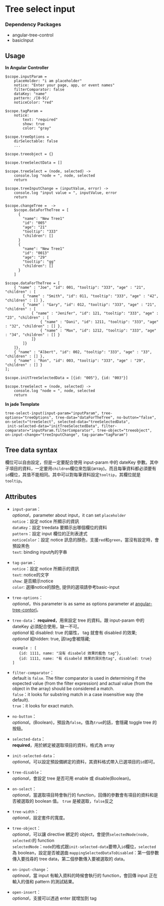 # Tree select input
### Dependency Packages
* angular-tree-control
* basicInput

## Usage
**In Angular Controller**

	$scope.inputParam =
		placeHolder: "i am placeholder"
		notice: "Enter your page, app, or event names"
		filterComparator: false
		dataKey: "name"
		pattern: /[0-9]/
		noticeColor: "red"
		
	$scope.tagParam =
		notice:
			text: "required"
			show: true
			color: "gray"

	$scope.treeOptions =
		dirSelectable: false
		...

	$scope.treeobject = {}

	$scope.treeSelectData = []

	$scope.treeSelect = (node, selected) ->
		console.log "node = ", node, selected
		return

	$scope.treeInputChange = (inputValue, error) ->
		console.log "input value = ", inputValue, error
		return

	$scope.changeTree =  ->
		$scope.dataForTheTree = [
          {
            "name": "New Tree1"
            "id": "005"
            "age": "21"
            "tooltip": "333"
            "children": []
          }
          {
            "name": "New Tree1"
            "id": "0013"
            "age": "29"
            "tooltip": "gg"
            "children": []
          }
		]

	$scope.dataForTheTree = [
	    { "name" : "Joe", "id": 001, "tooltip": "333", "age" : "21", "children" : [
	        { "name" : "Smith", "id": 011, "tooltip": "333", "age" : "42", "children" : [] },
	        { "name" : "Gary", "id": 012, "tooltip": "333", "age" : "21", "children" : [
	            { "name" : "Jenifer", "id": 121, "tooltip": "333", "age" : "23", "children" : [
	                { "name" : "Dani", "id": 1211, "tooltip": "333", "age" : "32", "children" : [] },
	                { "name" : "Max", "id": 1212, "tooltip": "333", "age" : "34", "children" : [] }
	            ]}
	        ]}
	    ]},
	    { "name" : "Albert", "id": 002, "tooltip": "333", "age" : "33", "children" : [] },
	    { "name" : "Ron", "id": 003, "tooltip": "333", "age" : "29", "children" : [] }
	];
	
	$scope.initTreeSelectedData = [{id: "005"}, {id: "003"}]
	
	$scope.treeSelect = (node, selected) ->
	    console.log "node = ", node, selected
	    return

**In jade Template**

	tree-select-input(input-param="inputParam", tree-options="treeOptions", tree-data="dataForTheTree", no-button="false", on-select="treeSelect", selected-data="treeSelectedData",
	 init-selected-data="initTreeSelectedData", filter-comparator="inputParam.filterComparator", tree-object="treeobject", on-input-change="treeInputChange", tag-param="tagParam")

## Tree data syntax
欄位可以自由設定，但是一定要配合使用 input-param 中的 dateKey 參數。其中子項目的資料，一定要用`children`欄位來包裝(array)。而且每筆資料都必須要有`id`欄位，其值不能相同。其中可以對每筆資料設定`tooltip`，其欄位就是`tooltip`。


## Attributes
* `input-param`：  
	*optional*，parameter about input，it can set `placeholder`  
	`notice`：設定 notice 所顯示的資訊  
	`dataKey`：設定 treedata 要顯示出哪個欄位的資料  
	`pattern`：設定 input 欄位的正則表達式  
	`noticeColor`：設定 notice 訊息的顏色，支援`red`和`green`，當沒有設定時，會預設黑色  
	`text`: <String> binding input內的字串

* `tag-param`：  
	`notice`：設定 notice 所顯示的資訊  
		`text`: <String> notice的文字  
		`show`: <Boolean> 是否顯示notice  
		`color`: <Enumerator> 選擇notice的顏色, 提供的選項請參考basic-input
	
* `tree-options`：  
	*optional*，this parameter is as same as options parameter at [angular-tree-contorl](https://github.com/wix/angular-tree-control#usage)。

* `tree-data`：
	**required**，用來設定 tree 的資料。跟 input-param 中的 dateKey 必須配合使用，缺一不可。  
	*optional* 給 disabled: true 的屬性， tag 就會有 disabled 的效果;  
	*optional* 給hidden: true, 該tag會被隱藏;  

	```
	example : [
	   {id: 1111, name: "沒有 disabeld 效果的藍色 tag"},
	   {id: 1111, name: "有 disabeld 效果的深灰色tag", disabled: true}
	]
	```
	
* `filter-comparator`：  
 default is `false`. The filter comparator is used in determining if the expected value (from the filter expression) and actual value (from the object in the array) should be considered a match.  
	`false`：it looks for substring match in a case insensitive way (the default).  
	`true`：it looks for exact match. 

* `no-button`：  
	*optional*。(Boolean)，預設為`false`。值為`true`的話，會隱藏 toggle tree 的按鈕。

* `selected-data`：  
	**required**，用於綁定被選取項目的資料，格式為 array

* `init-selected-data`：  
	*optional*。可以設定預設備綁定的資料，其資料格式帶入已選項目的`id`即可。

* `tree-disable`：  
	*optional*，會設定 tree 是否可用 enable 或 disable(Boolean)。

* `on-select`：  
	*optional*，當選取項目時會執行的 function，回傳的參數會有項目的資料和是否被選取的 boolean 值。
	`true` 是被選取，`false`反之

* `tree-width`：  
	*optional*，設定套件的寬度。
	
* `tree-object`：  
	*optional*，可以讓 directive 綁定的 object，會提供`selectedNode(node, selected)`的 function  
	`selectedNode`：`node`的格式跟`init-selected-data`要帶入`id`欄位，`selected`為 boolean，設定是否被選曲
	`mappingSelectedDataToDisabled`：第一個參數傳入要找尋的 tree data，第二個參數傳入要被選取的 data。

* `on-input-change`：  
	*optinoal*，當 input 有輸入資料的時候會執行的 function，會回傳 input 正在輸入的值和 pattern 的測試結果。

* `open-insert`：  
	*optional*，支援可以透過 enter 就增加到 tag 







